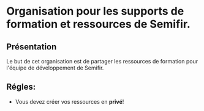 # Organisation pour les supports de formation et ressources de Semifir.

## Présentation
Le but de cet organisation est de partager les ressources de formation pour l'équipe de développement de Semifir.

## Régles:
* Vous devez créer vos ressources en __privé__!
